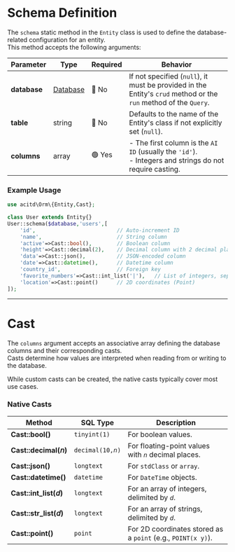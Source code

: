 # Schema Definition

The `schema` static method in the `Entity` class is used to define the database-related configuration for an entity.  
This method accepts the following arguments:

| Parameter | Type                       | Required  | Behavior                                                                                      |
|-----------|----------------------------|-----------|-----------------------------------------------------------------------------------------------|
| **database** | [Database](database.md)   | 🔴 No      | If not specified (`null`), it must be provided in the Entity's `crud` method or the `run` method of the `Query`. |
| **table**    | string                     | 🔴 No      | Defaults to the name of the Entity's class if not explicitly set (`null`).                     |
| **columns**  | array                      | 🟢 Yes     | - The first column is the `AI ID` (usually the `'id'`).<br>- Integers and strings do not require casting. |

### Example Usage
```php
use acitd\Orm\{Entity,Cast};

class User extends Entity{}
User::schema($database,'users',[
    'id',                          // Auto-increment ID
    'name',                        // String column
    'active'=>Cast::bool(),        // Boolean column
    'height'=>Cast::decimal(2),    // Decimal column with 2 decimal places
    'data'=>Cast::json(),          // JSON-encoded column
    'date'=>Cast::datetime(),      // Datetime column
    'country_id',                  // Foreign key
    'favorite_numbers'=>Cast::int_list('|'),   // List of integers, separated by '|'
    'location'=>Cast::point()      // 2D coordinates (Point)
]);
```

---

# Cast

The `columns` argument accepts an associative array defining the database columns and their corresponding casts.  
Casts determine how values are interpreted when reading from or writing to the database.  

While custom casts can be created, the native casts typically cover most use cases.

### Native Casts

| Method                     | SQL Type                | Description                                                 |
|----------------------------|-------------------------|-------------------------------------------------------------|
| **Cast::bool()**           | `tinyint(1)`           | For boolean values.                                         |
| **Cast::decimal(𝘯)**       | `decimal(10,𝘯)`        | For floating-point values with `𝘯` decimal places.          |
| **Cast::json()**           | `longtext`             | For `stdClass` or `array`.                                  |
| **Cast::datetime()**       | `datetime`             | For `DateTime` objects.                                     |
| **Cast::int_list(𝘥)**      | `longtext`             | For an array of integers, delimited by `𝘥`.                 |
| **Cast::str_list(𝘥)**      | `longtext`             | For an array of strings, delimited by `𝘥`.                  |
| **Cast::point()**          | `point`                | For 2D coordinates stored as a `point` (e.g., `POINT(x y)`).|
